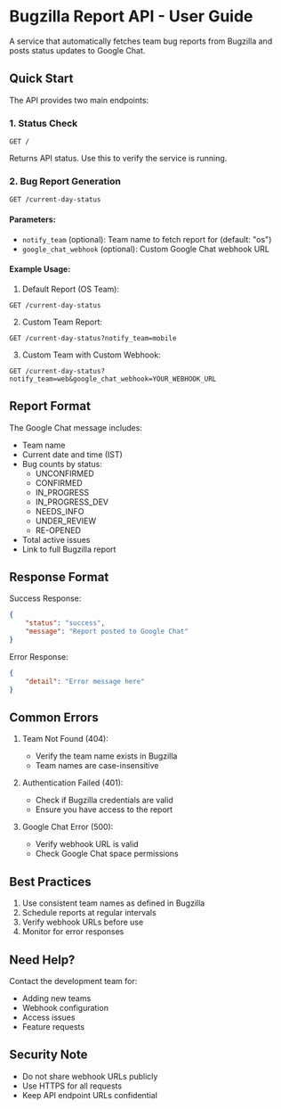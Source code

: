 # Bugzilla Report API - User Guide

A service that automatically fetches team bug reports from Bugzilla and posts status updates to Google Chat.

## Quick Start

The API provides two main endpoints:

### 1. Status Check
```
GET /
```
Returns API status. Use this to verify the service is running.

### 2. Bug Report Generation
```
GET /current-day-status
```

#### Parameters:
- `notify_team` (optional): Team name to fetch report for (default: "os")
- `google_chat_webhook` (optional): Custom Google Chat webhook URL

#### Example Usage:

1. Default Report (OS Team):
```
GET /current-day-status
```

2. Custom Team Report:
```
GET /current-day-status?notify_team=mobile
```

3. Custom Team with Custom Webhook:
```
GET /current-day-status?notify_team=web&google_chat_webhook=YOUR_WEBHOOK_URL
```

## Report Format

The Google Chat message includes:
- Team name
- Current date and time (IST)
- Bug counts by status:
  - UNCONFIRMED
  - CONFIRMED
  - IN_PROGRESS
  - IN_PROGRESS_DEV
  - NEEDS_INFO
  - UNDER_REVIEW
  - RE-OPENED
- Total active issues
- Link to full Bugzilla report

## Response Format

Success Response:
```json
{
    "status": "success",
    "message": "Report posted to Google Chat"
}
```

Error Response:
```json
{
    "detail": "Error message here"
}
```

## Common Errors

1. Team Not Found (404):
   - Verify the team name exists in Bugzilla
   - Team names are case-insensitive

2. Authentication Failed (401):
   - Check if Bugzilla credentials are valid
   - Ensure you have access to the report

3. Google Chat Error (500):
   - Verify webhook URL is valid
   - Check Google Chat space permissions

## Best Practices

1. Use consistent team names as defined in Bugzilla
2. Schedule reports at regular intervals
3. Verify webhook URLs before use
4. Monitor for error responses

## Need Help?

Contact the development team for:
- Adding new teams
- Webhook configuration
- Access issues
- Feature requests

## Security Note

- Do not share webhook URLs publicly
- Use HTTPS for all requests
- Keep API endpoint URLs confidential 